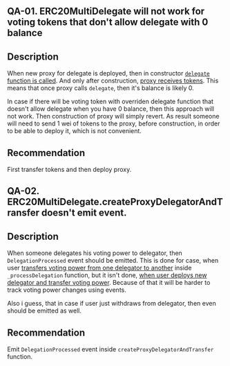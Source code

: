 ## QA-01. ERC20MultiDelegate will not work for voting tokens that don't allow delegate with 0 balance
## Description
When new proxy for delegate is deployed, then in constructor [`delegate` function is called](https://github.com/code-423n4/2023-10-ens/blob/main/contracts/ERC20MultiDelegate.sol#L18). And only after construction, [proxy receives tokens](https://github.com/code-423n4/2023-10-ens/blob/main/contracts/ERC20MultiDelegate.sol#L160). This means that once proxy calls `delegate`, then it's balance is likely 0.

In case if there will be voting token with overriden delegate function that doesn't allow delegate when you have 0 balance, then this approach will not work. Then construction of proxy will simply revert. As result someone will need to send 1 wei of tokens to the proxy, before construction, in order to be able to deploy it, which is not convenient.
## Recommendation
First transfer tokens and then deploy proxy. 

## QA-02. ERC20MultiDelegate.createProxyDelegatorAndTransfer doesn't emit event.
## Description
When someone delegates his voting power to delegator, then `DelegationProcessed` event should be emitted.
This is done for case, when user [transfers voting power from one delegator to another](https://github.com/code-423n4/2023-10-ens/blob/main/contracts/ERC20MultiDelegate.sol#L136) inside `_processDelegation` function, but it isn't done, [when user deploys new delegator and transfer voting power](https://github.com/code-423n4/2023-10-ens/blob/main/contracts/ERC20MultiDelegate.sol#L155-L161). Because of that it will be harder to track voting power changes using events.

Also i guess, that in case if user just withdraws from delegator, then even should be emitted as well.
## Recommendation
Emit `DelegationProcessed` event inside `createProxyDelegatorAndTransfer` function.